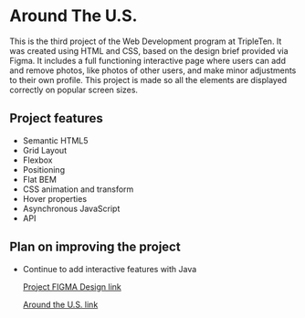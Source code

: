 # Around The U.S.

This is the third project of the Web Development program at TripleTen. It was created using HTML and CSS, based on the design brief provided via Figma. It includes a full functioning interactive page where users can add and remove photos, like photos of other users, and make minor adjustments to their own profile. This project is made so all the elements are displayed correctly on popular screen sizes.

## Project features

- Semantic HTML5
- Grid Layout
- Flexbox
- Positioning
- Flat BEM
- CSS animation and transform
- Hover properties
- Asynchronous JavaScript
- API

## Plan on improving the project

- Continue to add interactive features with Java

  [Project FIGMA Design link](https://www.figma.com/file/E5x6ib3osaUUNwLRRAsTDX/Sprint-9_-Applied-JavaScript-?t=3hvVWRz9LUFsxyNn-6)

  [Around the U.S. link](https://sheenasli.github.io/se_project_aroundtheus/)
